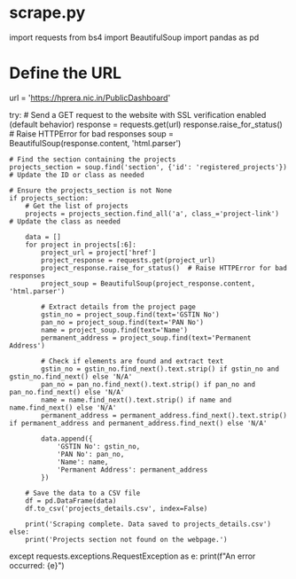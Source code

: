 # scrape.py
import requests
from bs4 import BeautifulSoup
import pandas as pd

# Define the URL
url = 'https://hprera.nic.in/PublicDashboard'

try:
    # Send a GET request to the website with SSL verification enabled (default behavior)
    response = requests.get(url)
    response.raise_for_status()  # Raise HTTPError for bad responses
    soup = BeautifulSoup(response.content, 'html.parser')

    # Find the section containing the projects
    projects_section = soup.find('section', {'id': 'registered_projects'})  # Update the ID or class as needed

    # Ensure the projects_section is not None
    if projects_section:
        # Get the list of projects
        projects = projects_section.find_all('a', class_='project-link')  # Update the class as needed

        data = []
        for project in projects[:6]:
            project_url = project['href']
            project_response = requests.get(project_url)
            project_response.raise_for_status()  # Raise HTTPError for bad responses
            project_soup = BeautifulSoup(project_response.content, 'html.parser')
            
            # Extract details from the project page
            gstin_no = project_soup.find(text='GSTIN No')
            pan_no = project_soup.find(text='PAN No')
            name = project_soup.find(text='Name')
            permanent_address = project_soup.find(text='Permanent Address')

            # Check if elements are found and extract text
            gstin_no = gstin_no.find_next().text.strip() if gstin_no and gstin_no.find_next() else 'N/A'
            pan_no = pan_no.find_next().text.strip() if pan_no and pan_no.find_next() else 'N/A'
            name = name.find_next().text.strip() if name and name.find_next() else 'N/A'
            permanent_address = permanent_address.find_next().text.strip() if permanent_address and permanent_address.find_next() else 'N/A'

            data.append({
                'GSTIN No': gstin_no,
                'PAN No': pan_no,
                'Name': name,
                'Permanent Address': permanent_address
            })

        # Save the data to a CSV file
        df = pd.DataFrame(data)
        df.to_csv('projects_details.csv', index=False)

        print('Scraping complete. Data saved to projects_details.csv')
    else:
        print('Projects section not found on the webpage.')

except requests.exceptions.RequestException as e:
    print(f"An error occurred: {e}")
